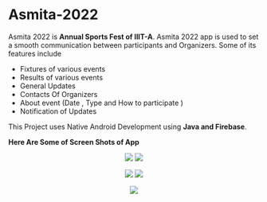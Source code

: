 # Asmita-2022 
Asmita 2022 is **Annual Sports Fest of IIIT-A**. Asmita 2022 app is used to set a smooth communication between participants and Organizers. Some of its features include
- Fixtures of various events
- Results of various events
- General Updates
- Contacts Of Organizers
- About event (Date , Type and How to participate )
- Notification of Updates

This Project uses Native Android Development using **Java and Firebase**.

**Here Are Some of Screen Shots of App**  
<p align="center">
  <img src="https://user-images.githubusercontent.com/76650437/169220373-5f6fde05-b5d8-4333-80e4-a77a3544953f.png">
  <img src="https://user-images.githubusercontent.com/76650437/169220511-08faa6a1-77a4-4adf-b99b-84da7f1f4d72.png">
</p>

<p align="center">
  <img src="https://user-images.githubusercontent.com/76650437/169220435-d1f5ecc2-d7ba-4da2-84ab-e4f359e09bf8.png">
  <img src="https://user-images.githubusercontent.com/76650437/169220578-5ce794dc-15e7-4537-8fde-fd52cd9d3c28.png">
</p>

<p align="center">
  <img src="https://user-images.githubusercontent.com/76650437/169220630-e5784895-4e35-4bc2-b1cf-2c9914f66fe4.png">
</p>
